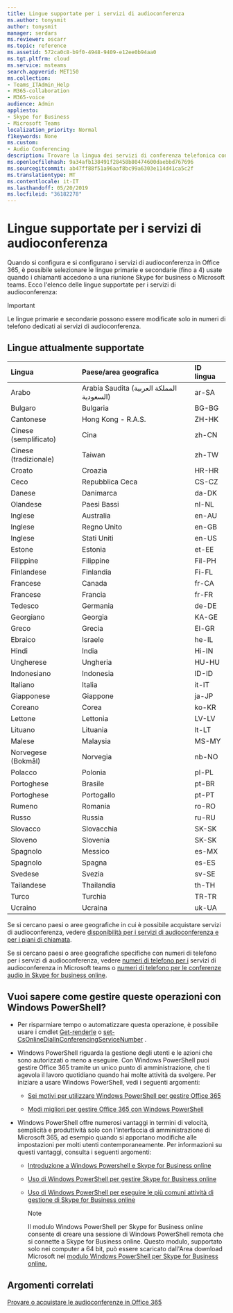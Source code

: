 ```yaml
---
title: Lingue supportate per i servizi di audioconferenza
ms.author: tonysmit
author: tonysmit
manager: serdars
ms.reviewer: oscarr
ms.topic: reference
ms.assetid: 572ca0c8-b9f0-4948-9409-e12ee0b94aa0
ms.tgt.pltfrm: cloud
ms.service: msteams
search.appverid: MET150
ms.collection:
- Teams_ITAdmin_Help
- M365-collaboration
- M365-voice
audience: Admin
appliesto:
- Skype for Business
- Microsoft Teams
localization_priority: Normal
f1keywords: None
ms.custom:
- Audio Conferencing
description: Trovare la lingua dei servizi di conferenza telefonica con accesso esterno per ogni paese o area geografica e l'ID della lingua assegnati (en-US, da-DK, de-DE e così via)
ms.openlocfilehash: 9a34afb138491f28458b80474600daebbd767696
ms.sourcegitcommit: ab47ff88f51a96aaf8bc99a6303e114d41ca5c2f
ms.translationtype: MT
ms.contentlocale: it-IT
ms.lasthandoff: 05/20/2019
ms.locfileid: "36182278"
---
```

# <a name="audio-conferencing-supported-languages"></a>Lingue supportate per i servizi di audioconferenza

Quando si configura e si configurano i servizi di audioconferenza in Office 365, è possibile selezionare le lingue primarie e secondarie (fino a 4) usate quando i chiamanti accedono a una riunione Skype for business o Microsoft teams. Ecco l'elenco delle lingue supportate per i servizi di audioconferenza: 
  
> [!IMPORTANT]
> Le lingue primarie e secondarie possono essere modificate solo in numeri di telefono dedicati ai servizi di audioconferenza. 
  
## <a name="currently-supported-languages"></a>Lingue attualmente supportate

|**Lingua**|**Paese/area geografica**|**ID lingua**|
|:-----|:-----|:-----|
|Arabo  <br/> |Arabia Saudita (المملكة العربية السعودية)  <br/> |ar-SA  <br/> |
|Bulgaro  <br/> |Bulgaria  <br/> |BG-BG  <br/> |
|Cantonese  <br/> |Hong Kong - R.A.S.  <br/> |ZH-HK  <br/> |
|Cinese (semplificato)  <br/> |Cina  <br/> |zh-CN  <br/> |
|Cinese (tradizionale)  <br/> |Taiwan  <br/> |zh-TW  <br/> |
|Croato  <br/> |Croazia  <br/> |HR-HR  <br/> |
|Ceco  <br/> |Repubblica Ceca  <br/> |CS-CZ  <br/> |
|Danese  <br/> |Danimarca  <br/> |da-DK  <br/> |
|Olandese  <br/> |Paesi Bassi  <br/> |nl-NL  <br/> |
|Inglese  <br/> |Australia  <br/> |en-AU  <br/> |
|Inglese  <br/> |Regno Unito  <br/> |en-GB  <br/> |
|Inglese  <br/> |Stati Uniti  <br/> |en-US  <br/> |
|Estone  <br/> |Estonia  <br/> |et-EE  <br/> |
|Filippine  <br/> |Filippine  <br/> |Fil-PH  <br/> |
|Finlandese  <br/> |Finlandia  <br/> |Fi-FL  <br/> |
|Francese  <br/> |Canada  <br/> |fr-CA  <br/> |
|Francese  <br/> |Francia  <br/> |fr-FR  <br/> |
|Tedesco  <br/> |Germania  <br/> |de-DE  <br/> |
|Georgiano  <br/> |Georgia  <br/> |KA-GE  <br/> |
|Greco  <br/> |Grecia  <br/> |El-GR  <br/> |
|Ebraico  <br/> | Israele <br/> | he-IL <br/> |
|Hindi  <br/> |India  <br/> |Hi-IN  <br/> |
|Ungherese  <br/> |Ungheria  <br/> |HU-HU  <br/> |
|Indonesiano  <br/> |Indonesia  <br/> |ID-ID  <br/> |
|Italiano  <br/> |Italia  <br/> | it-IT <br/> |
|Giapponese  <br/> |Giappone  <br/> |ja-JP  <br/> |
|Coreano  <br/> |Corea  <br/> |ko-KR  <br/> |
|Lettone  <br/> |Lettonia  <br/> |LV-LV  <br/> |
|Lituano  <br/> |Lituania  <br/> |lt-LT  <br/> |
|Malese  <br/> |Malaysia  <br/> |MS-MY  <br/> |
|Norvegese (Bokmål)  <br/> |Norvegia  <br/> |nb-NO  <br/> |
|Polacco  <br/> |Polonia  <br/> |pl-PL  <br/> |
|Portoghese  <br/> |Brasile  <br/> |pt-BR  <br/> |
|Portoghese  <br/> |Portogallo  <br/> |pt-PT  <br/> |
|Rumeno  <br/> |Romania  <br/> |ro-RO  <br/> |
|Russo  <br/> |Russia  <br/> |ru-RU  <br/> |
|Slovacco  <br/> |Slovacchia  <br/> |SK-SK  <br/> |
|Sloveno  <br/> |Slovenia  <br/> |SK-SK  <br/> |
|Spagnolo  <br/> |Messico  <br/> |es-MX  <br/> |
|Spagnolo  <br/> |Spagna  <br/> |es-ES  <br/> |
|Svedese  <br/> |Svezia  <br/> |sv-SE  <br/> |
|Tailandese  <br/> |Thailandia  <br/> |th-TH  <br/> |
|Turco  <br/> |Turchia  <br/> |TR-TR  <br/> |
|Ucraino  <br/> |Ucraina  <br/> |uk-UA  <br/> |
   
Se si cercano paesi o aree geografiche in cui è possibile acquistare servizi di audioconferenza, vedere [disponibilità per i servizi di audioconferenza e per i piani di chiamata](country-and-region-availability-for-audio-conferencing-and-calling-plans/country-and-region-availability-for-audio-conferencing-and-calling-plans.md).
  
Se si cercano paesi o aree geografiche specifiche con numeri di telefono per i servizi di audioconferenza, vedere [numeri di telefono per i](phone-numbers-for-audio-conferencing-in-teams.md) servizi di audioconferenza in Microsoft teams o [numeri di telefono per le conferenze audio in Skype for business online](/SkypeForBusiness/audio-conferencing-in-office-365/phone-numbers-for-audio-conferencing).
  
## <a name="want-to-know-how-to-manage-with-windows-powershell"></a>Vuoi sapere come gestire queste operazioni con Windows PowerShell?

- Per risparmiare tempo o automatizzare questa operazione, è possibile usare i cmdlet [Get-renderle](https://go.microsoft.com/fwlink/?LinkId=617684) o [set-CsOnlineDialInConferencingServiceNumber](https://go.microsoft.com/fwlink/?LinkId=617689) .
    
- Windows PowerShell riguarda la gestione degli utenti e le azioni che sono autorizzati o meno a eseguire. Con Windows PowerShell puoi gestire Office 365 tramite un unico punto di amministrazione, che ti agevola il lavoro quotidiano quando hai molte attività da svolgere. Per iniziare a usare Windows PowerShell, vedi i seguenti argomenti:
    
  - [Sei motivi per utilizzare Windows PowerShell per gestire Office 365](https://go.microsoft.com/fwlink/?LinkId=525041)
    
  - [Modi migliori per gestire Office 365 con Windows PowerShell](https://go.microsoft.com/fwlink/?LinkId=525142)
    
- Windows PowerShell offre numerosi vantaggi in termini di velocità, semplicità e produttività solo con l'interfaccia di amministrazione di Microsoft 365, ad esempio quando si apportano modifiche alle impostazioni per molti utenti contemporaneamente. Per informazioni su questi vantaggi, consulta i seguenti argomenti: 
    
  - [Introduzione a Windows Powershell e Skype for Business online](https://go.microsoft.com/fwlink/?LinkId=525039)
    
  - [Uso di Windows PowerShell per gestire Skype for Business online](https://go.microsoft.com/fwlink/?LinkId=525453)
    
  - [Uso di Windows PowerShell per eseguire le più comuni attività di gestione di Skype for Business online](https://go.microsoft.com/fwlink/?LinkId=525038)
    
    > [!NOTE]
    > Il modulo Windows PowerShell per Skype for Business online consente di creare una sessione di Windows PowerShell remota che si connette a Skype for Business online. Questo modulo, supportato solo nei computer a 64 bit, può essere scaricato dall'Area download Microsoft nel [modulo Windows PowerShell per Skype for Business online.](https://go.microsoft.com/fwlink/?LinkId=294688)
  
## <a name="related-topics"></a>Argomenti correlati

[Provare o acquistare le audioconferenze in Office 365](/SkypeForBusiness/audio-conferencing-in-office-365/try-or-purchase-audio-conferencing-in-office-365)


